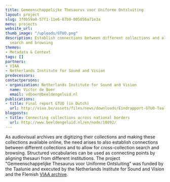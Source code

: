 ```yaml
---
title: Gemeenschappelijke Thesaurus voor Uniforme Ontsluiting
layout: project
slug: 3f0b59a8-57f1-11e6-87b0-005056a71e3a
menu: projects
website_url: 
thumb_image: "/uploads/GTUO.png"
description: Establish connections between different collections and allow for cross-collection
  search and browsing
themes:
- Metadata & Context
tags: []
partners:
- VIAA
- Netherlands Institute for Sound and Vision
predecessors: 
contactpersons:
- organization: Netherlands Institute for Sound and Vision
  name: Victor de Boer
  email: vdboer@beeldengeluid.nl
publications:
- title: Final report GTUO (in Dutch)
  url: http://viaa.be/assets/files/news/downloads/Eindrapport-GTUO-Taalunie.pdf
blogposts:
- title: Connecting collections across national borders
  url: http://www.beeldengeluid.nl/en/node/10892/
---
```


As audiovisual archives are digitizing their collections and making these collections available online, the need arises to also establish connections between different collections and to allow for cross-collection search and browsing. Structured vocabularies can be used as connecting points by aligning thesauri from different institutions. The project "Gemeenschappelijke Thesaurus voor Uniforme Ontsluiting" was funded by the Taalunie and executed by the Netherlands Institute for Sound and Vision and the Flemish [VIAA archive](http://viaa.be/en/about-viaa/).
